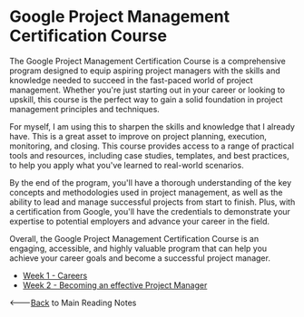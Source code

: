 # Google Project Management Certification Course

The Google Project Management Certification Course is a comprehensive program designed to equip aspiring project managers with the skills and knowledge needed to succeed in the fast-paced world of project management. Whether you're just starting out in your career or looking to upskill, this course is the perfect way to gain a solid foundation in project management principles and techniques.

For myself, I am using this to sharpen the skills and knowledge that I already have. This is a great asset to improve on project planning, execution, monitoring, and closing. This course provides access to a range of practical tools and resources, including case studies, templates, and best practices, to help you apply what you've learned to real-world scenarios.

By the end of the program, you'll have a thorough understanding of the key concepts and methodologies used in project management, as well as the ability to lead and manage successful projects from start to finish. Plus, with a certification from Google, you'll have the credentials to demonstrate your expertise to potential employers and advance your career in the field.

Overall, the Google Project Management Certification Course is an engaging, accessible, and highly valuable program that can help you achieve your career goals and become a successful project manager.

- [Week 1 - Careers](./Week_1/README.md)
- [Week 2 - Becoming an effective Project Manager](./Week_2/README.md)

<---[Back](../README.md) to Main Reading Notes

